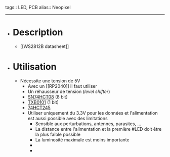 tags:: LED, PCB
alias:: Neopixel
***

- # Description
	- [[WS2812B datasheet]]
- # Utilisation
	- Nécessite une tension de 5V
		- Avec un [[RP2040]] il faut utiliser
		- Un réhausseur de tension (*level shifter*)
		- [SN74HCT08](https://www.ti.com/product/SN74HCT08) (8 bit)
		- [TXB0101](https://www.ti.com/product/TXB0101) (1 bit)
		- [74HCT245](https://www.nexperia.com/products/analog-logic-ics/logic/buffers-inverters-transceivers/transceivers/series/74HC245-74HCT245.html)
		- Utiliser uniquement du 3.3V pour les données et l'alimentation est aussi possible avec des limitations
			- Sensible aux perturbations, antennes, parasites, ...
			- La distance entre l'alimentation et la première #LED doit être la plus faible possible
			- La luminosité maximale est moins importante
			-
			-